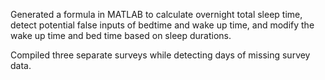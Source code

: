 Generated a formula in MATLAB to calculate overnight total sleep time, detect potential false inputs of bedtime and wake up time, and modify the wake up time and bed time based on sleep durations.

Compiled three separate surveys while detecting days of missing survey data.

